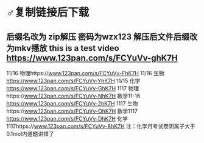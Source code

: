 # ♂复制链接后下载
后缀名改为 zip解压 密码为wzx123 解压后文件后缀改为mkv播放
this is a test video https://www.123pan.com/s/FCYuVv-ghK7H
-----------------------------------------------------------
11/16 物理https://www.123pan.com/s/FCYuVv-FhK7H
11/16 生物 https://www.123pan.com/s/FCYuVv-YhK7H
11/15 化学 https://www.123pan.com/s/FCYuVv-GhK7H
1117 物理https://www.123pan.com/s/FCYuVv-NhK7H
数学11-16 https://www.123pan.com/s/FCYuVv-2hK7H
1117 生物https://www.123pan.com/s/FCYuVv-OhK7H
数学1117 https://www.123pan.com/s/FCYuVv-DhK7H
化学1117https://www.123pan.com/s/FCYuVv-8hK7H
注：化学月考试卷阴离子大于0.1mol内道题讲错了
